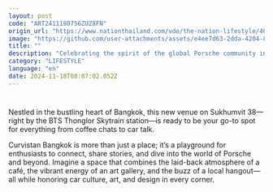 ```yaml
---
layout: post
code: "ART2411180756ZUZ8FN"
origin_url: "https://www.nationthailand.com/vdo/the-nation-lifestyle/40043386"
image: "https://github.com/user-attachments/assets/e4ee7d63-2dda-4204-8db4-f6c54c526396"
title: ""
description: "Celebrating the spirit of the global Porsche community in the heart of South-East Asia, Curvistan Bangkok is the ultimate haven for Porsche lovers and anyone with a love for sleek design and spirited community vibes."
category: "LIFESTYLE"
language: "en"
date: 2024-11-18T08:07:02.052Z
---
```


# 









Nestled in the bustling heart of Bangkok, this new venue on Sukhumvit 38—right by the BTS Thonglor Skytrain station—is ready to be your go-to spot for everything from coffee chats to car talk.

Curvistan Bangkok is more than just a place; it’s a playground for enthusiasts to connect, share stories, and dive into the world of Porsche and beyond. Imagine a space that combines the laid-back atmosphere of a café, the vibrant energy of an art gallery, and the buzz of a local hangout—all while honoring car culture, art, and design in every corner.